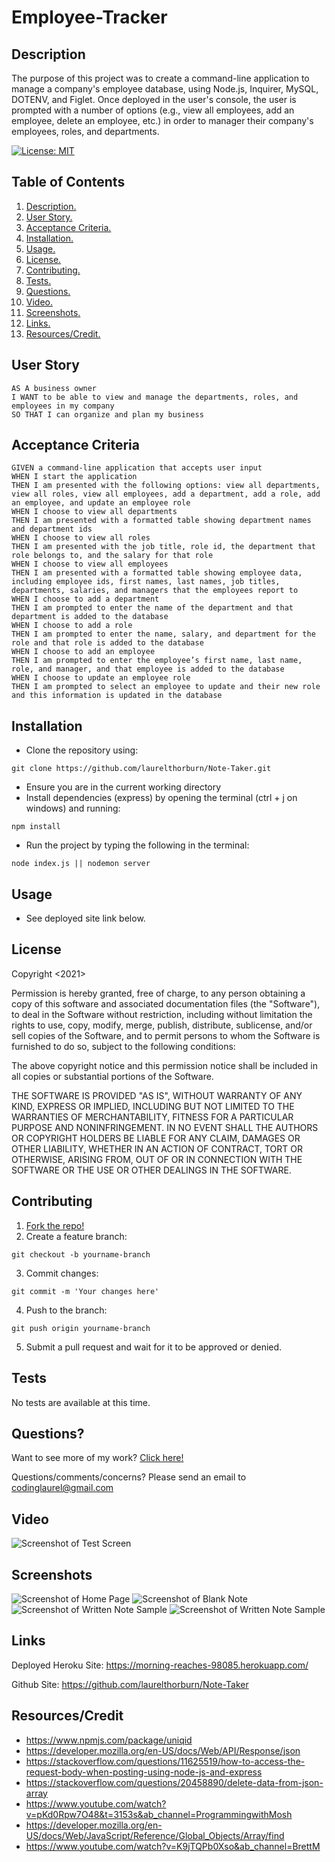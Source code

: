 # Employee-Tracker

<a name="descsection"></a>
## Description
The purpose of this project was to create a command-line application to manage a company's employee database, using Node.js, Inquirer, MySQL, DOTENV, and Figlet.  Once deployed in the user's console, the user is prompted with a number of options (e.g., view all employees, add an employee, delete an employee, etc.) in order to manager their company's employees, roles, and departments. 

[![License: MIT](https://img.shields.io/badge/License-MIT-yellow.svg)](https://opensource.org/licenses/MIT)


## Table of Contents
1. [ Description. ](#descsection)
2. [ User Story. ](#usersection)
3. [ Acceptance Criteria. ](#acceptancesection)
4. [ Installation. ](#installsection)
5. [ Usage. ](#usagesection)
6. [ License. ](#licensesection)
7. [ Contributing. ](#contribsection)
8. [ Tests. ](#testsection)
9. [ Questions. ](#questionssection)
10. [ Video. ](#videosection)
11. [ Screenshots. ](#picsection)
12. [ Links. ](#linksection)
13. [ Resources/Credit. ](#creditsection)

<a name="usersection"></a>
## User Story
```
AS A business owner
I WANT to be able to view and manage the departments, roles, and employees in my company
SO THAT I can organize and plan my business
```

<a name="acceptancesection"></a>
## Acceptance Criteria
```
GIVEN a command-line application that accepts user input
WHEN I start the application
THEN I am presented with the following options: view all departments, view all roles, view all employees, add a department, add a role, add an employee, and update an employee role
WHEN I choose to view all departments
THEN I am presented with a formatted table showing department names and department ids
WHEN I choose to view all roles
THEN I am presented with the job title, role id, the department that role belongs to, and the salary for that role
WHEN I choose to view all employees
THEN I am presented with a formatted table showing employee data, including employee ids, first names, last names, job titles, departments, salaries, and managers that the employees report to
WHEN I choose to add a department
THEN I am prompted to enter the name of the department and that department is added to the database
WHEN I choose to add a role
THEN I am prompted to enter the name, salary, and department for the role and that role is added to the database
WHEN I choose to add an employee
THEN I am prompted to enter the employee’s first name, last name, role, and manager, and that employee is added to the database
WHEN I choose to update an employee role
THEN I am prompted to select an employee to update and their new role and this information is updated in the database 
```

<a name="installsection"></a>
## Installation
* Clone the repository using:
```
git clone https://github.com/laurelthorburn/Note-Taker.git
```
* Ensure you are in the current working directory
* Install dependencies (express) by opening the terminal (ctrl + j on windows) and running:
```
npm install
```
* Run the project by typing the following in the terminal:
```
node index.js || nodemon server
```


<a name="usagesection"></a>
## Usage
*  See deployed site link below.

<a name="licensesection"></a>
## License
Copyright <2021>

Permission is hereby granted, free of charge, to any person obtaining a copy of this software and associated documentation files (the "Software"), to deal in the Software without restriction, including without limitation the rights to use, copy, modify, merge, publish, distribute, sublicense, and/or sell copies of the Software, and to permit persons to whom the Software is furnished to do so, subject to the following conditions:

The above copyright notice and this permission notice shall be included in all copies or substantial portions of the Software.

THE SOFTWARE IS PROVIDED "AS IS", WITHOUT WARRANTY OF ANY KIND, EXPRESS OR IMPLIED, INCLUDING BUT NOT LIMITED TO THE WARRANTIES OF MERCHANTABILITY, FITNESS FOR A PARTICULAR PURPOSE AND NONINFRINGEMENT. IN NO EVENT SHALL THE AUTHORS OR COPYRIGHT HOLDERS BE LIABLE FOR ANY CLAIM, DAMAGES OR OTHER LIABILITY, WHETHER IN AN ACTION OF CONTRACT, TORT OR OTHERWISE, ARISING FROM, OUT OF OR IN CONNECTION WITH THE SOFTWARE OR THE USE OR OTHER DEALINGS IN THE SOFTWARE.

  <a name="contribsection"></a>
## Contributing
  
1. [Fork the repo!](https://docs.github.com/en/get-started/quickstart/fork-a-repo)
2. Create a feature branch:
```
git checkout -b yourname-branch
```
3. Commit changes:
```
git commit -m 'Your changes here'
```
4. Push to the branch:
```
git push origin yourname-branch
```
5. Submit a pull request and wait for it to be approved or denied.

  <a name="testsection"></a>
## Tests
  No tests are available at this time.

  <a name="questionssection"></a>
## Questions?
  Want to see more of my work? [Click here!](https://github.com/laurelthorburn)

  Questions/comments/concerns? Please send an email to codinglaurel@gmail.com
  
  <a name="videosection"></a>
## Video
   ![Screenshot of Test Screen](./public/assets/media/videosample.gif)

  <a name="picsection"></a>
  ## Screenshots
  ![Screenshot of Home Page](./public/assets/media/screenshot1.png)
  ![Screenshot of Blank Note](./public/assets/media/screenshot2.png)
  ![Screenshot of Written Note Sample](./public/assets/media/screenshot3.png)
  ![Screenshot of Written Note Sample](./public/assets/media/screenshot4.png)

  <a name="linksection"></a>
  ## Links

  Deployed Heroku Site: https://morning-reaches-98085.herokuapp.com/
  
  Github Site: https://github.com/laurelthorburn/Note-Taker

  <a name="creditsection"></a>
## Resources/Credit
* https://www.npmjs.com/package/uniqid
* https://developer.mozilla.org/en-US/docs/Web/API/Response/json
* https://stackoverflow.com/questions/11625519/how-to-access-the-request-body-when-posting-using-node-js-and-express
* https://stackoverflow.com/questions/20458890/delete-data-from-json-array
* https://www.youtube.com/watch?v=pKd0Rpw7O48&t=3153s&ab_channel=ProgrammingwithMosh
* https://developer.mozilla.org/en-US/docs/Web/JavaScript/Reference/Global_Objects/Array/find
* https://www.youtube.com/watch?v=K9jTQPb0Xso&ab_channel=BrettM





